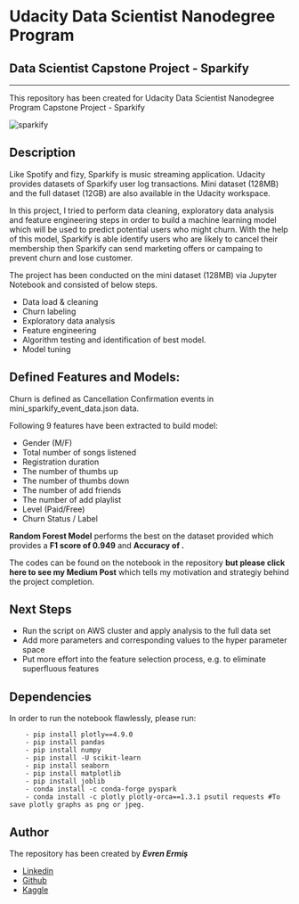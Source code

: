 # Udacity Data Scientist Nanodegree Program 
## Data Scientist Capstone Project - Sparkify
***

This repository has been created for Udacity Data Scientist Nanodegree Program Capstone Project - Sparkify

![sparkify](https://user-images.githubusercontent.com/36535914/89719293-83263b80-d9cf-11ea-9f6d-444406d9c4c5.png)


## Description
Like Spotify and fizy, Sparkify is music streaming application. Udacity provides datasets of Sparkify user log transactions. Mini dataset (128MB) and the full dataset (12GB) are also available in the Udacity workspace.

In this project, I tried to perform data cleaning, exploratory data analysis and feature engineering steps in order to build a machine learning model which will be used to predict potential users who might churn. With the help of this model, Sparkify is able identify users who are likely to cancel their membership then Sparkify can send marketing offers or campaing to prevent churn and lose customer.

The project has been conducted on the mini dataset (128MB) via Jupyter Notebook and consisted of below steps. 

- Data load & cleaning
- Churn labeling 
- Exploratory data analysis 
- Feature engineering 
- Algorithm testing and identification of best model.
- Model tuning 

## Defined Features and Models:

Churn is defined as Cancellation Confirmation events in mini_sparkify_event_data.json data. <br>

Following 9 features have been extracted to build model:

- Gender (M/F)
- Total number of songs listened
- Registration duration
- The number of thumbs up
- The number of thumbs down
- The number of add friends
- The number of add playlist
- Level (Paid/Free)
- Churn Status / Label

**Random Forest Model** performs the best on the dataset provided which provides a **F1 score of 0.949** and **Accuracy of .**

The codes can be found on the notebook in the repository **but please click here to see my Medium Post** which tells my motivation and strategiy behind the project completion.

## Next Steps

- Run the script on AWS cluster and apply analysis to the full data set
- Add more parameters and corresponding values to the hyper parameter space
- Put more effort into the feature selection process, e.g. to eliminate superfluous features

## Dependencies

In order to run the notebook flawlessly, please run: <br>

        - pip install plotly==4.9.0 
        - pip install pandas 
        - pip install numpy 
        - pip install -U scikit-learn 
        - pip install seaborn 
        - pip install matplotlib
        - pip install joblib
        - conda install -c conda-forge pyspark
        - conda install -c plotly plotly-orca==1.3.1 psutil requests #To save plotly graphs as png or jpeg. 

## Author

The repository has been created by ***Evren Ermiş*** <br>

- [Linkedin](www.linkedin.com/in/evrenermis92)
- [Github](https://github.com/eermis1)
- [Kaggle](https://www.kaggle.com/evrenermis/)

